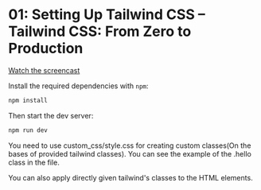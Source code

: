 # 01: Setting Up Tailwind CSS – Tailwind CSS: From Zero to Production

[Watch the screencast](https://www.youtube.com/watch?v=qYgogv4R8zg)

Install the required dependencies with `npm`:

```sh
npm install
```

Then start the dev server:

```sh
npm run dev
```

You need to use custom_css/style.css for creating custom classes(On the bases of provided tailwind classes). You can see the example of the .hello class in the file.

You can also apply directly given tailwind's classes to the HTML elements.